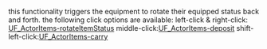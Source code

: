 this functionality triggers the equipment to rotate their equipped status back and forth.
the following click options are available:
left-click & right-click: [UF_ActorItems-rotateItemStatus](../User%20Functions/UF_ActorItems-rotateItemStatus.md)
middle-click:[UF_ActorItems-deposit](../User%20Functions/UF_ActorItems-deposit.md)
shift-left-click:[UF_ActorItems-carry](../User%20Functions/UF_ActorItems-carry.md)